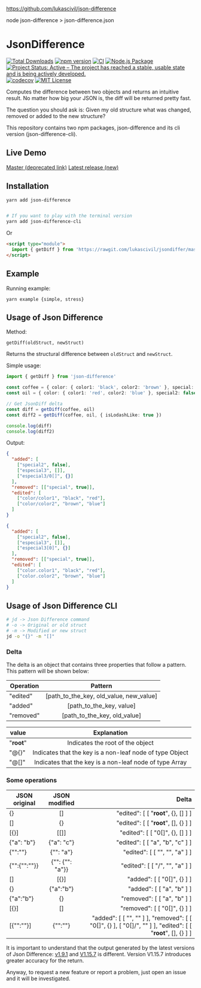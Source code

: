https://github.com/lukascivil/json-difference


node json-difference > json-difference.json


# JsonDifference

[![Total Downloads](https://img.shields.io/npm/dt/json-difference.svg)](https://img.shields.io/npm/dt/json-difference.svg)
[![npm version](http://img.shields.io/npm/v/json-difference.svg?style=flat)](https://www.npmjs.com/package/json-difference 'View this project on npm')
[![CI](https://github.com/lukascivil/jsondiffer/actions/workflows/main.yml/badge.svg)](https://github.com/lukascivil/jsondiffer/actions/workflows/main.yml)
[![Node.js Package](https://github.com/lukascivil/jsondiffer/actions/workflows/npm-publish-github-packages.yml/badge.svg)](https://github.com/lukascivil/jsondiffer/actions/workflows/npm-publish-github-packages.yml)
[![Project Status: Active – The project has reached a stable, usable state and is being actively developed.](https://www.repostatus.org/badges/latest/active.svg)](https://www.repostatus.org/#active)
[![codecov](https://codecov.io/gh/lukascivil/json-difference/branch/master/graph/badge.svg?token=um2lc3uRKd)](https://codecov.io/gh/lukascivil/json-difference)
[![MIT License](https://img.shields.io/npm/l/deep-object-diff.svg?style=flat)](https://github.com/lukascivil/jsondiffer/blob/master/LICENSE)

Computes the difference between two objects and returns an intuitive result. No matter how big your JSON is, the diff will be returned pretty fast.

The question you should ask is: Given my old structure what was changed, removed or added to the new structure?

This repository contains two npm packages, json-difference and its cli version (json-difference-cli).

## Live Demo

[Master (deprecated link)](http://jsondifference.lukascivil.com.br)
[Latest release (new)](https://lukascivil.github.io/json-difference/)

## Installation

```sh
yarn add json-difference


# If you want to play with the terminal version
yarn add json-difference-cli
```

Or

```html
<script type="module">
  import { getDiff } from 'https://rawgit.com/lukascivil/jsondiffer/master/dist.browser/json-difference.mjs'
</script>
```

## Example

Running example:

`yarn example {simple, stress}`



## Usage of Json Difference

Method:

`getDiff(oldStruct, newStruct)`

Returns the structural difference between `oldStruct` and `newStruct`.

Simple usage:

```ts
import { getDiff } from 'json-difference'

const coffee = { color: { color1: 'black', color2: 'brown' }, special: true }
const oil = { color: { color1: 'red', color2: 'blue' }, special2: false, especial3: [{}] }

// Get JsonDiff delta
const diff = getDiff(coffee, oil)
const diff2 = getDiff(coffee, oil, { isLodashLike: true })

console.log(diff)
console.log(diff2)
```

Output:

```json
{
  "added": [
    ["special2", false],
    ["especial3", []],
    ["especial3/0[]", {}]
  ],
  "removed": [["special", true]],
  "edited": [
    ["color/color1", "black", "red"],
    ["color/color2", "brown", "blue"]
  ]
}
```

```json
{
  "added": [
    ["special2", false],
    ["especial3", []],
    ["especial3[0]", {}]
  ],
  "removed": [["special", true]],
  "edited": [
    ["color.color1", "black", "red"],
    ["color.color2", "brown", "blue"]
  ]
}
```

## Usage of Json Difference CLI
```sh
# jd -> Json Difference command
# -o -> Original or old struct
# -m -> Modified or new struct
jd -o "{}" -m "[]"
```

### Delta
The delta is an object that contains three properties that follow a pattern. This pattern will be shown below:

| Operation     |  Pattern                                 |
| ------------- |:----------------------------------------:|
| "edited"      | [path_to_the_key, old_value, new_value]  |
| "added"       | [path_to_the_key, value]                 |
| "removed"     | [path_to_the_key, old_value]             |

| value        |  Explanation                                               |
| ------------ |:----------------------------------------------------------:|
| "__root__"   | Indicates the root of the object                           |
| "@{}"        | Indicates that the key is a non-leaf node of type Object   |
| "@[]"        | Indicates that the key is a non-leaf node of type Array    |


### Some operations

| JSON original |  JSON modified  | Delta                                |
| ------------- |:---------------:| ------------------------------------:|
| {}            | []              | "edited": [ [ "__root__", {}, [] ] ] |
| []            | {}              | "edited": [ [ "__root__", [], {} ] ] |
| [{}]          | [[]]            | "edited": [ [ "0[]", {}, [] ] ]      |
| {"a": "b"}    | {"a": "c"}      | "edited": [ [ "a", "b", "c" ] ]      |
| {"":""}       | {"": "a"}       | "edited": [ [ "", "", "a" ] ]        |
| {"":{"":""}}  | {"": {"": "a"}} | "edited": [ [ "/", "", "a" ] ]       |
| []            | [{}]            | "added": [ [ "0[]", {} ] ]           |
| {}            | {"a":"b"}       | "added": [ [ "a", "b" ] ]            |
| {"a":"b"}     | {}              | "removed": [ [ "a", "b" ] ]          |
| [{}]          | []              | "removed": [ [ "0[]", {} ] ]         |
| [{"":""}]     | {"":""}         | "added": [ [ "", "" ] ], "removed": [ [ "0[]", {} ], [ "0[]/", "" ] ], "edited": [ [ "__root__", [], {} ] ]      |

It is important to understand that the output generated by the latest versions of Json Difference: [v1.9.1](https://github.com/lukascivil/json-difference/releases/tag/1.9.1) and [V1.15.7](https://github.com/lukascivil/json-difference/releases/tag/json-difference-1.15.7) is different. Version V1.15.7 introduces greater accuracy for the return.

Anyway, to request a new feature or report a problem, just open an issue and it will be investigated.